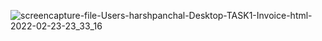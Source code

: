 ![screencapture-file-Users-harshpanchal-Desktop-TASK1-Invoice-html-2022-02-23-23_33_16](https://user-images.githubusercontent.com/75268993/155380261-6f788455-a6cd-44fe-aa4a-513f29b57bd8.png)
